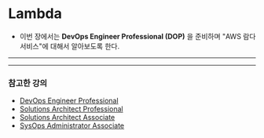 # Lambda

- 이번 장에서는 **DevOps Engineer Professional (DOP)** 을 준비하며 "AWS 람다 서비스"에 대해서 알아보도록 한다.

---




























---

### 참고한 강의

- [DevOps Engineer Professional](https://www.udemy.com/course/aws-certified-devops-engineer-professional-korean)
- [Solutions Architect Professional](https://www.udemy.com/course/aws-solutions-architect-professional)
- [Solutions Architect Associate](https://www.udemy.com/course/best-aws-certified-solutions-architect-associate)
- [SysOps Administrator Associate](https://www.udemy.com/course/ultimate-aws-certified-sysops-administrator-associate)